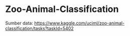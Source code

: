 # Zoo-Animal-Classification
Sumber data: https://www.kaggle.com/uciml/zoo-animal-classification/tasks?taskId=5402
